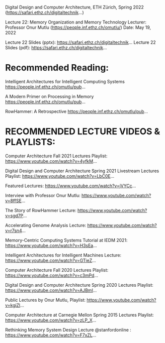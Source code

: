 Digital Design and Computer Architecture, ETH Zürich, Spring 2022 (https://safari.ethz.ch/digitaltechnik...)

Lecture 22: Memory Organization and Memory Technology
Lecturer: Professor Onur Mutlu (https://people.inf.ethz.ch/omutlu/)
Date: May 19, 2022

Lecture 22 Slides (pptx): https://safari.ethz.ch/digitaltechnik...
Lecture 22 Slides (pdf): https://safari.ethz.ch/digitaltechnik...

Recommended Reading: 
====================
Intelligent Architectures for Intelligent Computing Systems 
https://people.inf.ethz.ch/omutlu/pub... 

A Modern Primer on Processing in Memory
https://people.inf.ethz.ch/omutlu/pub... 

RowHammer: A Retrospective
https://people.inf.ethz.ch/omutlu/pub...


RECOMMENDED LECTURE VIDEOS & PLAYLISTS:
========================================
Computer Architecture Fall 2021 Lectures Playlist:
https://www.youtube.com/watch?v=4yfkM...

Digital Design and Computer Architecture Spring 2021 Livestream Lectures Playlist:
https://www.youtube.com/watch?v=LbC0E...

Featured Lectures:
https://www.youtube.com/watch?v=jVYCc...

Interview with Professor Onur Mutlu:
https://www.youtube.com/watch?v=8ffSE...

The Story of RowHammer Lecture:
https://www.youtube.com/watch?v=sgd7P...

Accelerating Genome Analysis Lecture:
https://www.youtube.com/watch?v=r7sn4...

Memory-Centric Computing Systems Tutorial at IEDM 2021:
https://www.youtube.com/watch?v=H3sEa...

Intelligent Architectures for Intelligent Machines Lecture:
https://www.youtube.com/watch?v=GTieZ...

Computer Architecture Fall 2020 Lectures Playlist:
https://www.youtube.com/watch?v=c3mPd...

Digital Design and Computer Architecture Spring 2020 Lectures Playlist:
https://www.youtube.com/watch?v=AJBmI...

Public Lectures by Onur Mutlu, Playlist:
https://www.youtube.com/watch?v=kgiZl...

Computer Architecture at Carnegie Mellon Spring 2015 Lectures Playlist:
https://www.youtube.com/watch?v=zLP_X...

Rethinking Memory System Design Lecture  @stanfordonline :
https://www.youtube.com/watch?v=F7xZL...
